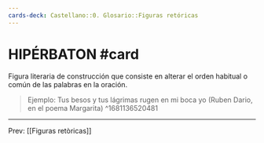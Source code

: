 ```yaml
---
cards-deck: Castellano::0. Glosario::Figuras retóricas
---
```


# HIPÉRBATON #card
Figura literaria de construcción que consiste en alterar el orden habitual o común de las palabras en la oración.   

>Ejemplo: Tus besos y tus lágrimas rugen en mi boca yo (Ruben Dario, en el poema Margarita) 
^1681136520481

___
Prev: [[Figuras retòricas]]
